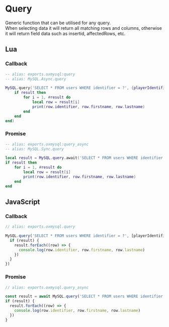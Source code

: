 # Query
Generic function that can be utilised for any query.  
When selecting data it will return all matching rows and columns, otherwise it will return field data such as insertid, affectedRows, etc.

## Lua

### Callback
```lua
-- alias: exports.oxmysql:query
-- alias: MySQL.Async.query

MySQL.query('SELECT * FROM users WHERE identifier = ?', {playerIdentifier}, function(result)
    if result then
        for i = 1, #result do
            local row = result[i]
            print(row.identifier, row.firstname, row.lastname)
        end
    end
end)
```
### Promise
```lua
-- alias: exports.oxmysql:query_async
-- alias: MySQL.Sync.query

local result = MySQL.query.await('SELECT * FROM users WHERE identifier = ?', {playerIdentifier})
if result then
    for i = 1, #result do
        local row = result[i]
        print(row.identifier, row.firstname, row.lastname)
    end
end
```

## JavaScript

### Callback
```js
// alias: exports.oxmysql.query

MySQL.query('SELECT * FROM users WHERE identifier = ?', [playerIdentifier], (result) => {
  if (result) {
    result.forEach((row) => {
      console.log(row.identifier, row.firstname, row.lastname)
    })
  }
})
```
### Promise
```js
// alias: exports.oxmysql.query_async

const result = await MySQL.query('SELECT * FROM users WHERE identifier = ?', [playerIdentifier])
if (result) {
  result.forEach((row) => {
    console.log(row.identifier, row.firstname, row.lastname)
  })
}
```
